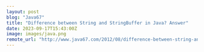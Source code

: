 ```yaml
---
layout: post
blog: "Java67"
title: "Difference between String and StringBuffer in Java? Answer"
date: 2023-09-17T15:43:00Z
image: images/java.png
remote_url: "http://www.java67.com/2012/08/difference-between-string-and-stringbuffer-in-java.html"
---
```


